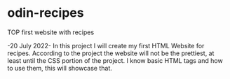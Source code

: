 # odin-recipes
TOP first website with recipes

-20 July 2022-
In this project I will create my first HTML Website for recipes. According to the project the website will not be the prettiest, at least until the CSS portion of the project.  I know basic HTML tags and how to use them, this will showcase that.